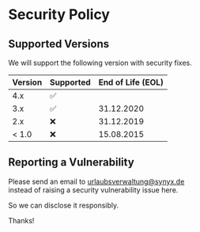 # Security Policy

## Supported Versions

We will support the following version with security fixes.

| Version | Supported          | End of Life (EOL) |
| ------- | ------------------ | ----------------- |
| 4.x     | :white_check_mark: |         |
| 3.x     | :white_check_mark: | 31.12.2020        |
| 2.x     | :x:                | 31.12.2019        |
| < 1.0   | :x:                | 15.08.2015        |


## Reporting a Vulnerability

Please send an email to [urlaubsverwaltung@synyx.de](mailto:urlaubsverwaltung@synyx.de)  
instead of raising a security vulnerability issue here.

So we can disclose it responsibly.

Thanks!
